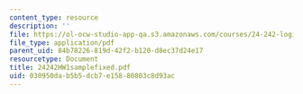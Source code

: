 ```yaml
---
content_type: resource
description: ''
file: https://ol-ocw-studio-app-qa.s3.amazonaws.com/courses/24-242-logic-ii-spring-2004/030950dab5b5dcb7e15880803c8d93ac_24242HW1samplefixed.pdf
file_type: application/pdf
parent_uid: 84b78226-819d-42f2-b120-d8ec37d24e17
resourcetype: Document
title: 24242HW1samplefixed.pdf
uid: 030950da-b5b5-dcb7-e158-80803c8d93ac
---
```


